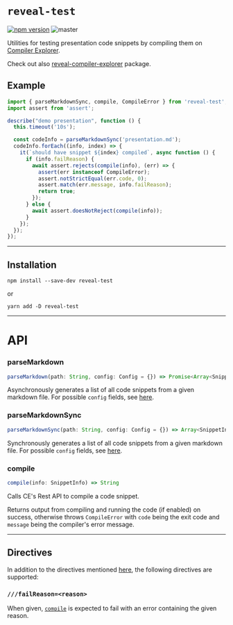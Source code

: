 # `reveal-test`

[![npm version](https://badge.fury.io/js/reveal-test.svg)](https://badge.fury.io/js/reveal-test) 
![master](https://github.com/dvirtz/reveal-compiler-explorer/workflows/master/badge.svg)

Utilities for testing presentation code snippets by compiling them on [Compiler Explorer](https://godbolt.org).

Check out also [reveal-compiler-explorer](/packages/reveal-compiler-explorer) package.

## Example

```js
import { parseMarkdownSync, compile, CompileError } from 'reveal-test';
import assert from 'assert';

describe("demo presentation", function () {
  this.timeout('10s');

  const codeInfo = parseMarkdownSync('presentation.md');
  codeInfo.forEach((info, index) => {
    it(`should have snippet ${index} compiled`, async function () {
      if (info.failReason) {
        await assert.rejects(compile(info), (err) => {
          assert(err instanceof CompileError);
          assert.notStrictEqual(err.code, 0);
          assert.match(err.message, info.failReason);
          return true;
        });
      } else {
        await assert.doesNotReject(compile(info));
      }
    });
  });
});
```


---

## Installation

```
npm install --save-dev reveal-test
```

or

```
yarn add -D reveal-test
```

---

# API

### parseMarkdown

```js
parseMarkdown(path: String, config: Config = {}) => Promise<Array<SnippetInfo>>
```

Asynchronously generates a list of all code snippets from a given markdown file. For possible `config` fields, see [here](#configuration).

### parseMarkdownSync

```js
parseMarkdownSync(path: String, config: Config = {}) => Array<SnippetInfo>
```

Synchronously generates a list of all code snippets from a given markdown file. For possible `config` fields, see [here](#../compiler-explorer-directives/#Configuration).

### compile

```js
compile(info: SnippetInfo) => String
```

Calls CE's Rest API to compile a code snippet.

Returns output from compiling and running the code (if enabled) on success, otherwise throws `CompileError` with `code` being the exit code and `message` being the compiler's error message.

---

## Directives

In addition to the directives mentioned [here](../compiler-explorer-directives/#Directives), the following directives are supported:

### `///failReason=<reason>`

When given, [`compile`](#compile) is expected to fail with an error containing the given reason.
